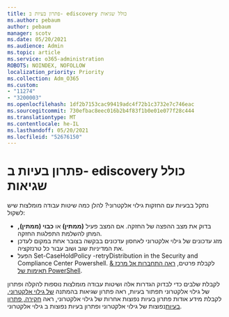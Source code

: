 ```yaml
---
title: פתרון בעיות ב- ediscovery כולל שגיאות
ms.author: pebaum
author: pebaum
manager: scotv
ms.date: 05/20/2021
ms.audience: Admin
ms.topic: article
ms.service: o365-administration
ROBOTS: NOINDEX, NOFOLLOW
localization_priority: Priority
ms.collection: Adm_O365
ms.custom:
- "11274"
- "3200003"
ms.openlocfilehash: 1df2b7153cac99419adc4f72b1c3732e7c746eac
ms.sourcegitcommit: 730efbac8eec016b2b4f83f1b0e01e077f28c444
ms.translationtype: MT
ms.contentlocale: he-IL
ms.lasthandoff: 05/20/2021
ms.locfileid: "52676150"
---
```

# <a name="troubleshooting-ediscovery-holds-errors"></a>פתרון בעיות ב- ediscovery כולל שגיאות

נתקל בבעיות עם החזקות גילוי אלקטרוני? להלן כמה שיטות עבודה מומלצות שיש לשקול:

- בדוק את מצב ההפצה של החזקה.  אם המצב פעיל **(ממתין)** או **כבוי (ממתין),** המתן להשלמת התפלגות החזקה.
- מזג עדכונים של גילוי אלקטרוני לאחסון עדכונים בבקשה בצובר אחת במקום לעדכן את המדיניות שוב ושוב עבור כל טרנזקציה.
- הפעל Set-CaseHoldPolicy <policyname> -retryDistribution in the Security and Compliance Center Powershell. לקבלת פרטים, [ראה התחברות אל מרכז & תאימות של PowerShell](/powershell/exchange/connect-to-scc-powershell).

לקבלת שלבים כדי לבדוק הגדרות אלה ושיטות עבודה מומלצות נוספות להקלה ופתרון של גילוי אלקטרוני תפתור בעיות, ראה פתרון שגיאות בהמתנה [של גילוי אלקטרוני.](/microsoft-365/compliance/hold-distribution-errors)
לקבלת מידע אודות פתרון בעיות נפוצות אחרות של גילוי אלקטרוני, ראה [חקירה, פתרון בעיות](/microsoft-365/compliance/ediscovery-troubleshooting-common-issues)נפוצות של גילוי אלקטרוני ופתרון בעיות נפוצות ב גילוי אלקטרוני.
